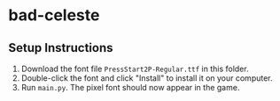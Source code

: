 # bad-celeste

## Setup Instructions

1. Download the font file `PressStart2P-Regular.ttf` in this folder.
2. Double-click the font and click "Install" to install it on your computer.
3. Run `main.py`. The pixel font should now appear in the game.
